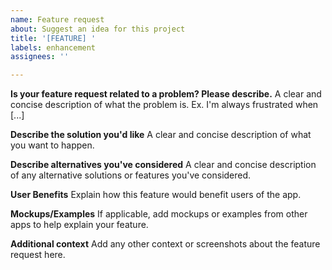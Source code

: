 ```yaml
---
name: Feature request
about: Suggest an idea for this project
title: '[FEATURE] '
labels: enhancement
assignees: ''

---
```


**Is your feature request related to a problem? Please describe.**
A clear and concise description of what the problem is. Ex. I'm always frustrated when [...]

**Describe the solution you'd like**
A clear and concise description of what you want to happen.

**Describe alternatives you've considered**
A clear and concise description of any alternative solutions or features you've considered.

**User Benefits**
Explain how this feature would benefit users of the app.

**Mockups/Examples**
If applicable, add mockups or examples from other apps to help explain your feature.

**Additional context**
Add any other context or screenshots about the feature request here.
